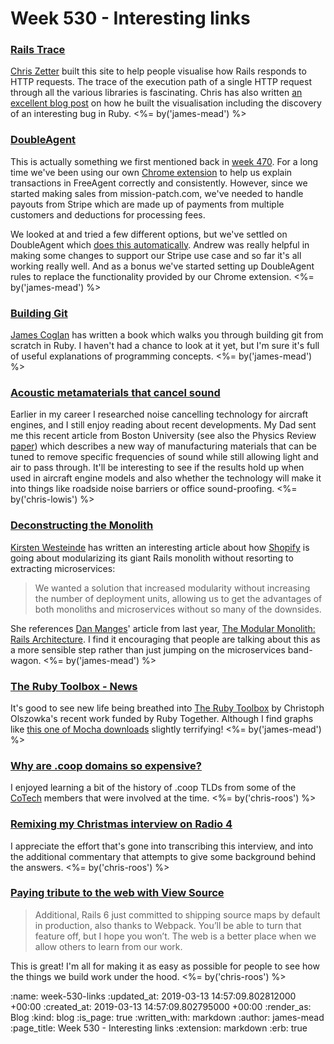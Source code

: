 Week 530 - Interesting links
============================

### [Rails Trace](https://rails-trace.chriszetter.com/)

[Chris Zetter](https://chriszetter.com/) built this site to help people visualise how Rails responds to HTTP requests. The trace of the execution path of a single HTTP request through all the various libraries is fascinating. Chris has also written [an excellent blog post](https://chriszetter.com/blog/2019/03/06/visualising-how-rails-responds-to-http-requests/) on how he built the visualisation including the discovery of an interesting bug in Ruby. <%= by('james-mead') %>


### [DoubleAgent](https://doubleagent.io/)

This is actually something we first mentioned back in [week 470](/week-470-links). For a long time we've been using our own [Chrome extension](https://github.com/freerange/freeagent_transaction_explainer) to help us explain transactions in FreeAgent correctly and consistently. However, since we started making sales from mission-patch.com, we've needed to handle payouts from Stripe which are made up of payments from multiple customers and deductions for processing fees.

We looked at and tried a few different options, but we've settled on DoubleAgent which [does this automatically](https://doubleagent.io/docs/stripe). Andrew was really helpful in making some changes to support our Stripe use case and so far it's all working really well. And as a bonus we've started setting up DoubleAgent rules to replace the functionality provided by our Chrome extension. <%= by('james-mead') %>


### [Building Git](https://shop.jcoglan.com/building-git/)

[James Coglan](https://blog.jcoglan.com/) has written a book which walks you through building git from scratch in Ruby. I haven't had a chance to look at it yet, but I'm sure it's full of useful explanations of programming concepts. <%= by('james-mead') %>

### [Acoustic metamaterials that cancel sound](https://www.bu.edu/research/articles/researchers-develop-acoustic-metamaterial-noise-cancellation-device/)

Earlier in my career I researched noise cancelling technology for aircraft engines, and I still enjoy reading about recent developments. My Dad sent me this recent article from Boston University (see also the Physics Review  [paper](https://journals.aps.org/prb/abstract/10.1103/PhysRevB.99.024302)) which describes a new way of manufacturing materials that can be tuned to remove specific frequencies of sound while still allowing light and air to pass through. It'll be interesting to see if the results hold up when used in aircraft engine models and also whether the technology will make it into things like roadside noise barriers or office sound-proofing. <%= by('chris-lowis') %>

### [Deconstructing the Monolith](https://engineering.shopify.com/blogs/engineering/deconstructing-monolith-designing-software-maximizes-developer-productivity)

[Kirsten Westeinde](https://www.kirstenwesteinde.com/) has written an interesting article about how [Shopify](https://www.shopify.co.uk/) is going about modularizing its giant Rails monolith without resorting to extracting microservices:

> We wanted a solution that increased modularity without increasing the number of deployment units, allowing us to get the advantages of both monoliths and microservices without so many of the downsides.

She references [Dan Manges](https://www.dan-manges.com/)' article from last year, [The Modular Monolith: Rails Architecture](https://medium.com/@dan_manges/the-modular-monolith-rails-architecture-fb1023826fc4). I find it encouraging that people are talking about this as a more sensible step rather than just jumping on the microservices band-wagon. <%= by('james-mead') %>


### [The Ruby Toolbox - News](https://www.ruby-toolbox.com/blog)

It's good to see new life being breathed into [The Ruby Toolbox](https://www.ruby-toolbox.com/) by Christoph Olszowka's recent work funded by Ruby Together. Although I find graphs like [this one of Mocha downloads](https://www.ruby-toolbox.com/projects/mocha) slightly terrifying! <%= by('james-mead') %>


### [Why are .coop domains so expensive?](https://community.coops.tech/t/why-are-coop-domains-so-expensive/1258)

I enjoyed learning a bit of the history of .coop TLDs from some of the [CoTech](https://www.coops.tech/) members that were involved at the time. <%= by('chris-roos') %>


### [Remixing my Christmas interview on Radio 4](https://public.digital/2019/01/14/remixing-my-christmas-interview-on-radio-4/)

I appreciate the effort that's gone into transcribing this interview, and into the additional commentary that attempts to give some background behind the answers. <%= by('chris-roos') %>


### [Paying tribute to the web with View Source](https://m.signalvnoise.com/paying-tribute-to-the-web-with-view-source/)

> Additional, Rails 6 just committed to shipping source maps by default in production, also thanks to Webpack. You’ll be able to turn that feature off, but I hope you won’t. The web is a better place when we allow others to learn from our work.

This is great! I'm all for making it as easy as possible for people to see how the things we build work under the hood. <%= by('chris-roos') %>

:name: week-530-links
:updated_at: 2019-03-13 14:57:09.802812000 +00:00
:created_at: 2019-03-13 14:57:09.802795000 +00:00
:render_as: Blog
:kind: blog
:is_page: true
:written_with: markdown
:author: james-mead
:page_title: Week 530 - Interesting links
:extension: markdown
:erb: true
